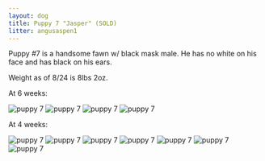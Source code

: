 ```yaml
---
layout: dog
title: Puppy 7 "Jasper" (SOLD)
litter: angusaspen1
---
```


Puppy #7 is a handsome fawn w/ black mask male. He has no white on his face and has black on his ears.

Weight as of 8/24 is 8lbs 2oz.

At 6 weeks:

![puppy 7](http://farm4.staticflickr.com/3903/15142903832_6d57a91637_z_d.jpg)
![puppy 7](http://farm4.staticflickr.com/3867/14956729137_541dbc77cd_z_d.jpg)
![puppy 7](http://farm4.staticflickr.com/3866/14956732817_cd12ae5ce2_z_d.jpg)
![puppy 7](http://farm4.staticflickr.com/3841/14956735747_ae3bc09b46_z_d.jpg)

At 4 weeks:

![puppy 7](http://farm6.staticflickr.com/5558/14799064218_961c13edd3_z_d.jpg)
![puppy 7](http://farm4.staticflickr.com/3857/14799022310_7e4179b37e_z_d.jpg)
![puppy 7](http://farm4.staticflickr.com/3849/14985701265_24fbe5e18c_z_d.jpg)
![puppy 7](http://farm4.staticflickr.com/3893/14799075017_b2d21af56d_z_d.jpg)
![puppy 7](http://farm6.staticflickr.com/5593/14798975449_696b044a05_z_d.jpg)
![puppy 7](http://farm6.staticflickr.com/5551/14798985900_d16e310e8a_z_d.jpg)
![puppy 7](http://farm6.staticflickr.com/5551/14962639156_c33ca6ab48_z_d.jpg)
